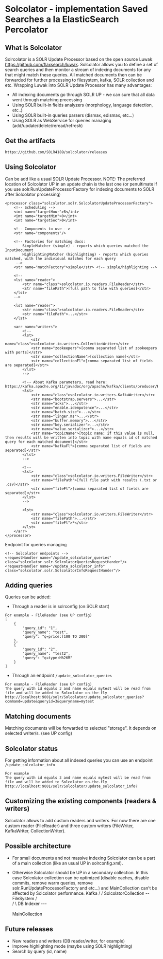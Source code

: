 # Solcolator - implementation Saved Searches a la ElasticSearch Percolator

What is Solcolator
------------------

Solrcolator is a SOLR Update Processor based on the open source Luwak https://github.com/flaxsearch/luwak. Solcolator allows you to define a set of search queries and then monitor a stream of indexing documents for any that might match these queries. All matched documents then can be forwarded for further processing to filesystem, kafka, SOLR collection and etc. Wrapping Luwak into SOLR Update Processor has many advantages:
* All indexing documents go through SOLR UP - we can sure that all data went through matching processing
* Using SOLR built-in fields analyzers (morphology, language detection, etc..)
* Using SOLR built-in queries parsers (dismax, edismax, etc...)
* Using SOLR as WebService for queries managing (add/update/delete/reread/refresh)

Get the artifacts
------------------

```
https://github.com/SOLR4189/solcolator/releases
```

Using Solcolator
----------------

Can be add like a usual SOLR Update Processor.
NOTE: The preferred location of Solcolator UP in an update chain is the last one (or penultimate if you use solr.RunUpdateProcessorFactory for indexing documents to SOLR after Solcolator processing)
```
<processor class="solcolator.solr.SolcolatorUpdateProcessorFactory">
	<!-- Scheduling -->
	<int name="targetHour">8</int>
	<int name="targetMin">0</int>
	<int name="targetSec">0</int>

	<!-- Components to use -->
	<str name="components"/>
	
	<!-- Factories for matching docs:
		SimpleMatcher (simple) - reports which queries matched the InputDocument
		HighlightingMatcher (highlighting) - reports which queries matched, with the individual matches for each query
	 -->
	<str name="matchFactory">simple</str> <!-- simple/highlighting -->
	
	<!--
	<lst name="reader">
		<str name="class">solcolator.io.readers.FileReader</str>
		<str name="filePath">[full path to file with queries]</str>
	</lst>
	-->
	
	<lst name="reader">
		<str name="class">solcolator.io.readers.FileReader</str>
		<str name="filePath">...</str>
	</lst>
	
	<arr name="writers">
		<!--
		<lst>
			<str name="class">solcolator.io.writers.CollectionWriter</str>
			<str name="zookeepers">[comma separated list of zookeepers with ports]</str>
			<str name="collectionName">[collection name]</str>
			<str name="collectionFl">[comma separated list of fields are separated]</str>
		</lst>
		-->
		
		<!-- About Kafka parameters, read here: https://kafka.apache.org/11/javadoc/org/apache/kafka/clients/producer/KafkaProducer.html
		<lst>
			<str name="class">solcolator.io.writers.KafkaWriter</str>
			<str name="bootstrap.servers">...</str>
			<str name="acks">...</str>
			<str name="enable.idempotence">...</str>
			<str name="batch.size">...</str>
			<str name="linger.ms">...</str>
			<str name="buffer.memory">...</str>
			<str name="key.serializer">...</str>
			<str name="value.serializer">...</str>
			<str name="topicName">[topic name: if this value is null, then results will be written into topic with name equals id of matched query for each matched document]</str>
			<str name="kafkaFl">[comma separated list of fields are separated]</str>
		</lst>
		-->
		
		<!--
		<lst>
			<str name="class">solcolator.io.writers.FileWriter</str>
			<str name="filePath">[full file path with results (.txt or .csv)</str>
			<str name="fileFl">[comma separated list of fields are separated]</str>
		</lst>
		-->
		
		<lst>
			<str name="class">solcolator.io.writers.FileWriter</str>
			<str name="filePath">...</str>
			<str name="fileFl">*</str>
		</lst>
	</arr>
</processor>
```

Endpoint for queries managing
```
<!-- Solcolator endpoints -->
<requestHandler name="/update_solcolator_queries" class="solcolator.solr.SolcolatorQueriesRequestHander"/>
<requestHandler name="/update_solcolator_info" class="solcolator.solr.SolcolatorInfoRequestHander"/>
```

Adding queries
--------------

Queries can be added:
* Through a reader is in solrconfig (on SOLR start)
```
For example - FileReader (see UP config)
[
	{
		"query_id": "1",
		"query_name": "test",
		"query": "q=price:[100 TO 200]"
	},
	{
		"query_id": "2",
		"query_name": "test2",
		"query": "q=type:H%26M"
	}
]
```

* Through an endpoint 
```/update_solcolator_queries```

```
For example - FileReader (see UP config)
The query with id equals 3 and name equals mytest will be read from file and will be added to Solcolator on-the-fly
http://localhost:9001/solr/Solcolator/update_solcolator_queries?command=update&queryid=3&queryname=mytest
```

Matching documents
------------------

Matching documents will be forwarded to selected "storage". It depends on selected writer/s. (see UP config)

Solcolator status
------------------

For getting information about all indexed queries you can use an endpoint
```/update_solcolator_info```

```
For example
The query with id equals 3 and name equals mytest will be read from file and will be added to Solcolator on-the-fly
http://localhost:9001/solr/Solcolator/update_solcolator_info?
```


Customizing the existing components (readers & writers)
-------------------------------------

Solcolator allows to add custom readers and writers. For now there are one custom reader (FileReader) and three custom writers (FileWriter, KafkaWriter, CollectionWriter). 

Possible architecture
-------------------------------------
* For small documents and not massive indexing Solcolator can be a part of a main collection (like an usual UP in solrconfig.xml).

* Otherwise Solcolator should be UP in a secondary collection. In this case Solcolator collection can be optimized (disable caches, disable commits, remove warm queries, remove solr.RunUpdateProcessorFactory and etc...) and MainCollection can't be affected by Solcolator performance.
									  Kafka
									 /
									/
			   SolcolatorCollection -- FileSystem
			  /						\
			 /						 \ DB
Indexer  ---
			 \
			  \
			   MainCollection

Future releases
-------------------------------------
* New readers and writers (DB reader/writer, for example)
* Improve highlighting mode (maybe using SOLR highlighting)
* Search by query (id, name)








